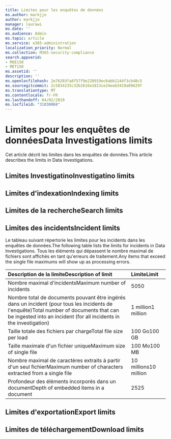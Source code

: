 ```yaml
---
title: Limites pour les enquêtes de données
ms.author: markjjo
author: markjjo
manager: laurawi
ms.date: ''
ms.audience: Admin
ms.topic: article
ms.service: o365-administration
localization_priority: Normal
ms.collection: M365-security-compliance
search.appverid:
- MOE150
- MET150
ms.assetid: ''
description: ''
ms.openlocfilehash: 2e76203fa8f57f9e228919ec6abb1144f3cb48c5
ms.sourcegitcommit: 2c5834235c32b2616e1813ce24eeb3419a09629f
ms.translationtype: MT
ms.contentlocale: fr-FR
ms.lasthandoff: 04/02/2019
ms.locfileid: "31030068"
---
```

# <a name="data-investigations-limits"></a><span data-ttu-id="65d88-102">Limites pour les enquêtes de données</span><span class="sxs-lookup"><span data-stu-id="65d88-102">Data Investigations limits</span></span>

<span data-ttu-id="65d88-103">Cet article décrit les limites dans les enquêtes de données.</span><span class="sxs-lookup"><span data-stu-id="65d88-103">This article describes the limits in Data Investigations.</span></span>

## <a name="investigatino-limits"></a><span data-ttu-id="65d88-104">Limites Investigatino</span><span class="sxs-lookup"><span data-stu-id="65d88-104">Investigatino limits</span></span>

## <a name="indexing-limits"></a><span data-ttu-id="65d88-105">Limites d'indexation</span><span class="sxs-lookup"><span data-stu-id="65d88-105">Indexing limits</span></span>

## <a name="search-limits"></a><span data-ttu-id="65d88-106">Limites de la recherche</span><span class="sxs-lookup"><span data-stu-id="65d88-106">Search limits</span></span>

## <a name="incident-limits"></a><span data-ttu-id="65d88-107">Limites des incidents</span><span class="sxs-lookup"><span data-stu-id="65d88-107">Incident limits</span></span>

<span data-ttu-id="65d88-108">Le tableau suivant répertorie les limites pour les incidents dans les enquêtes de données.</span><span class="sxs-lookup"><span data-stu-id="65d88-108">The following table lists the limits for incidents in Data Investigations.</span></span>  <span data-ttu-id="65d88-109">Tous les éléments qui dépassent le nombre maximal de fichiers sont affichés en tant qu'erreurs de traitement.</span><span class="sxs-lookup"><span data-stu-id="65d88-109">Any items that exceed the single file maximums will show up as processing errors.</span></span>
    
  |<span data-ttu-id="65d88-110">**Description de la limite**</span><span class="sxs-lookup"><span data-stu-id="65d88-110">**Description of limit**</span></span>|<span data-ttu-id="65d88-111">**Limite**</span><span class="sxs-lookup"><span data-stu-id="65d88-111">**Limit**</span></span>|
  |:-----|:-----|
  |<span data-ttu-id="65d88-112">Nombre maximal d'incidents</span><span class="sxs-lookup"><span data-stu-id="65d88-112">Maximum number of incidents</span></span>  <br/> |<span data-ttu-id="65d88-113">50</span><span class="sxs-lookup"><span data-stu-id="65d88-113">50</span></span>  <br/> |
  |<span data-ttu-id="65d88-114">Nombre total de documents pouvant être ingérés dans un incident (pour tous les incidents de l'enquête)</span><span class="sxs-lookup"><span data-stu-id="65d88-114">Total number of documents that can be ingested into an incident (for all incidents in the investigation)</span></span>  <br/> |<span data-ttu-id="65d88-115">1 million</span><span class="sxs-lookup"><span data-stu-id="65d88-115">1 million</span></span>  <br/> |
  |<span data-ttu-id="65d88-116">Taille totale des fichiers par charge</span><span class="sxs-lookup"><span data-stu-id="65d88-116">Total file size per load</span></span>  <br/> |<span data-ttu-id="65d88-117">100 Go</span><span class="sxs-lookup"><span data-stu-id="65d88-117">100 GB</span></span>  <br/> |
  |<span data-ttu-id="65d88-118">Taille maximale d'un fichier unique</span><span class="sxs-lookup"><span data-stu-id="65d88-118">Maximum size of single file</span></span>   <br/> |<span data-ttu-id="65d88-119">100 Mo</span><span class="sxs-lookup"><span data-stu-id="65d88-119">100 MB</span></span>  <br/> |
  |<span data-ttu-id="65d88-120">Nombre maximal de caractères extraits à partir d'un seul fichier</span><span class="sxs-lookup"><span data-stu-id="65d88-120">Maximum number of characters extracted from a single file</span></span>  <br/> |<span data-ttu-id="65d88-121">10 millions</span><span class="sxs-lookup"><span data-stu-id="65d88-121">10 million</span></span>  <br/> |
  |<span data-ttu-id="65d88-122">Profondeur des éléments incorporés dans un document</span><span class="sxs-lookup"><span data-stu-id="65d88-122">Depth of embedded items in a document</span></span>  <br/> |<span data-ttu-id="65d88-123">25</span><span class="sxs-lookup"><span data-stu-id="65d88-123">25</span></span>  <br/> |
  

## <a name="export-limits"></a><span data-ttu-id="65d88-124">Limites d'exportation</span><span class="sxs-lookup"><span data-stu-id="65d88-124">Export limits</span></span>

## <a name="download-limits"></a><span data-ttu-id="65d88-125">Limites de téléchargement</span><span class="sxs-lookup"><span data-stu-id="65d88-125">Download limits</span></span>

